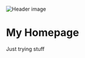 ![Header image](http://www.f1.net.au/wp-content/uploads/2014/04/under_construction.jpg)

# My Homepage

Just trying stuff
